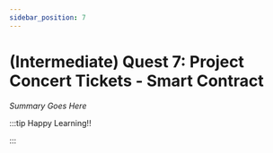 ```yaml
---
sidebar_position: 7
---
```


# (Intermediate) Quest 7: Project Concert Tickets - Smart Contract

_Summary Goes Here_

:::tip Happy Learning!!

<QuestButton text="Go To Quest" link="https://app.stackup.dev/quest_page/intermediate-quest-7-project-concert-tickets---smart-contract" />

:::
